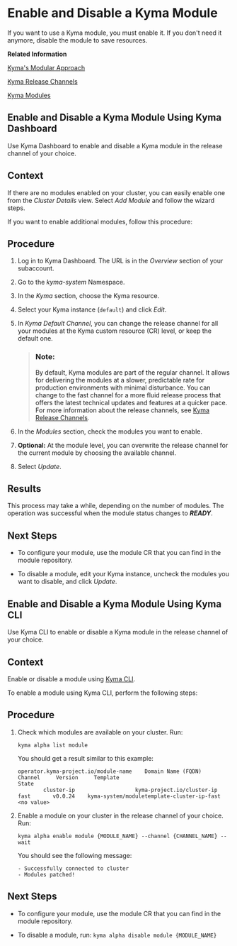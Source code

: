 <!-- loio1b548e9ad4744b978b8b595288b0cb5c -->

# Enable and Disable a Kyma Module

If you want to use a Kyma module, you must enable it. If you don't need it anymore, disable the module to save resources.

**Related Information**  


[Kyma's Modular Approach](../10-concepts/kyma-s-modular-approach-95a4101.md "With Kyma's modular approach, you can install only the modules you need, instead of a predefined set of components.")

[Kyma Release Channels](../10-concepts/kyma-s-modular-approach-95a4101.md#loio95a410144d7c449687c957da0cc43a0d__section_kyma_release_channels)

[Kyma Modules](../10-concepts/kyma-modules-0dda141.md "With Kyma's modular approach, you can install just the modules you need, instead of a predefined set of components.")

<a name="loio83744213890d4efe979d72ce706e1115"/>

<!-- loio83744213890d4efe979d72ce706e1115 -->

## Enable and Disable a Kyma Module Using Kyma Dashboard

Use Kyma Dashboard to enable and disable a Kyma module in the release channel of your choice.



<a name="loio83744213890d4efe979d72ce706e1115__context_mls_vrz_2xb"/>

## Context

If there are no modules enabled on your cluster, you can easily enable one from the *Cluster Details* view. Select *Add Module* and follow the wizard steps.

If you want to enable additional modules, follow this procedure:



<a name="loio83744213890d4efe979d72ce706e1115__steps_nls_vrz_2xb"/>

## Procedure

1.  Log in to Kyma Dashboard. The URL is in the *Overview* section of your subaccount.

2.  Go to the *kyma-system* Namespace.

3.  In the *Kyma* section, choose the Kyma resource.

4.  Select your Kyma instance \(`default`\) and click *Edit*.

5.  In *Kyma Default Channel*, you can change the release channel for all your modules at the Kyma custom resource \(CR\) level, or keep the default one.

    > ### Note:  
    > By default, Kyma modules are part of the regular channel. It allows for delivering the modules at a slower, predictable rate for production environments with minimal disturbance. You can change to the fast channel for a more fluid release process that offers the latest technical updates and features at a quicker pace. For more information about the release channels, see [Kyma Release Channels](https://help.sap.com/docs/btp/sap-business-technology-platform-internal/kyma-s-modular-approach?locale=en-US&state=DRAFT&version=Internal#kyma-release-channels).

6.  In the *Modules* section, check the modules you want to enable.

7.  **Optional:** At the module level, you can overwrite the release channel for the current module by choosing the available channel.

8.  Select *Update*.




<a name="loio83744213890d4efe979d72ce706e1115__result_vlq_51k_3xb"/>

## Results

This process may take a while, depending on the number of modules. The operation was successful when the module status changes to ***READY***.



<a name="loio83744213890d4efe979d72ce706e1115__postreq_plv_fkz_2xb"/>

## Next Steps

-   To configure your module, use the module CR that you can find in the module repository.

-   To disable a module, edit your Kyma instance, uncheck the modules you want to disable, and click *Update*.


<a name="loio88a8e99e4be945398dae2baa69f8ad30"/>

<!-- loio88a8e99e4be945398dae2baa69f8ad30 -->

## Enable and Disable a Kyma Module Using Kyma CLI

Use Kyma CLI to enable or disable a Kyma module in the release channel of your choice.



<a name="loio88a8e99e4be945398dae2baa69f8ad30__context_rvd_zqz_2xb"/>

## Context

Enable or disable a module using [Kyma CLI](https://github.com/kyma-project/cli).

To enable a module using Kyma CLI, perform the following steps:



<a name="loio88a8e99e4be945398dae2baa69f8ad30__steps_svd_zqz_2xb"/>

## Procedure

1.  Check which modules are available on your cluster. Run:

    ```
    kyma alpha list module
    ```

    You should get a result similar to this example:

    ```
    operator.kyma-project.io/module-name    Domain Name (FQDN)         Channel     Version     Template                                      State
            cluster-ip                   kyma-project.io/cluster-ip    fast       v0.0.24    kyma-system/moduletemplate-cluster-ip-fast   <no value>
    ```

2.  Enable a module on your cluster in the release channel of your choice. Run:

    ```
    kyma alpha enable module {MODULE_NAME} --channel {CHANNEL_NAME} --wait
    ```

    You should see the following message:

    ```
    - Successfully connected to cluster
    - Modules patched!
    ```




<a name="loio88a8e99e4be945398dae2baa69f8ad30__postreq_edw_skz_2xb"/>

## Next Steps

-   To configure your module, use the module CR that you can find in the module repository.

-   To disable a module, run: `kyma alpha disable module {MODULE_NAME}` 


